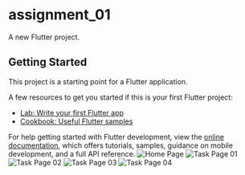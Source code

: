 # assignment_01

A new Flutter project.

## Getting Started

This project is a starting point for a Flutter application.

A few resources to get you started if this is your first Flutter project:

- [Lab: Write your first Flutter app](https://docs.flutter.dev/get-started/codelab)
- [Cookbook: Useful Flutter samples](https://docs.flutter.dev/cookbook)

For help getting started with Flutter development, view the
[online documentation](https://docs.flutter.dev/), which offers tutorials,
samples, guidance on mobile development, and a full API reference.
![Home Page](https://github.com/knayeem401416/Assignment_01_2120756_Nayeem_Khan_Mobile_Application/assets/94317481/63b112be-6031-40ec-b797-5a7909c1045c)
![Task Page 01](https://github.com/knayeem401416/Assignment_01_2120756_Nayeem_Khan_Mobile_Application/assets/94317481/648c837f-87a3-4378-994b-79647d8910df)
![Task Page 02](https://github.com/knayeem401416/Assignment_01_2120756_Nayeem_Khan_Mobile_Application/assets/94317481/a957f31b-bc03-46e4-811a-0867f8c76e5b)
![Task Page 03](https://github.com/knayeem401416/Assignment_01_2120756_Nayeem_Khan_Mobile_Application/assets/94317481/e485ecc0-e2f4-4b65-b6b9-33fbbe9cec87)
![Task Page 04](https://github.com/knayeem401416/Assignment_01_2120756_Nayeem_Khan_Mobile_Application/assets/94317481/35a19b1e-e604-49d5-8352-bbf8903c3d52)
